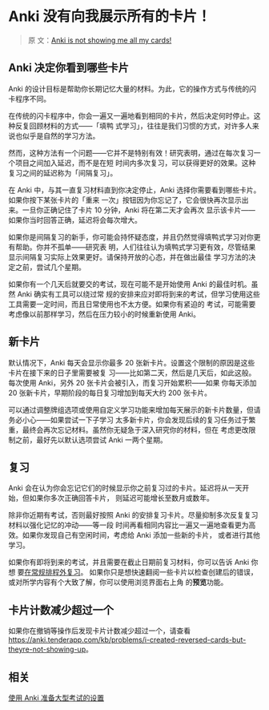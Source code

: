 # Anki 没有向我展示所有的卡片！

> 原
> 文：[Anki is not showing me all my cards!](https://faqs.ankiweb.net/anki-is-not-showing-me-all-my-cards.html)

<h2>Anki 决定你看到哪些卡片</h2>

Anki 的设计目标是帮助你长期记忆大量的材料。为此，它的操作方式与传统的闪卡程序不同。

在传统的闪卡程序中，你会一遍又一遍地看到相同的卡片，然后决定何时停止。这种反复回顾材料的方式——「填鸭
式学习」，往往是我们习惯的方式，对许多人来说也似乎是自然的学习方法。

然而，这种方法有一个问题——它并不是特别有效！研究表明，通过在每次复习一个项目之间加入延迟，而不是在短
时间内多次复习，可以获得更好的效果。这种复习之间的延迟称为「间隔复习」。

在 Anki 中，与其一直复习材料直到你决定停止，Anki 选择你需要看到哪些卡片。如果你按下某张卡片的「重来
一次」按钮因为你忘记了，它会很快再次显示出来。一旦你正确记住了卡片 10 分钟，Anki 将在第二天才会再次
显示该卡片——如果你当时回答正确，延迟将会每次增大。

如果你是间隔复习的新手，你可能会持怀疑态度，并且仍然觉得填鸭式学习对你更有帮助。你并不孤单——研究表
明，人们往往认为填鸭式学习更有效，尽管结果显示间隔复习实际上效果更好。请保持开放的心态，并在做出最佳
学习方法的决定之前，尝试几个星期。

如果你有一个几天后就要交的考试，现在可能不是开始使用 Anki 的最佳时机。虽然 Anki 确实有工具可以绕过常
规的安排来应对即将到来的考试，但学习使用这些工具需要一定时间，而且日常使用也不太方便。如果你有紧迫的
考试，可能需要考虑像以前那样学习，然后在压力较小的时候重新使用 Anki。

<h2>新卡片</h2>

默认情况下，Anki 每天会显示你最多 20 张新卡片。设置这个限制的原因是这些卡片在接下来的日子里需要被复
习——比如第二天，然后是几天后，如此这般。每次使用 Anki，另外 20 张卡片会被引入，而复习开始累积——如果
你每天添加 20 张新卡片，早期阶段的每日复习增加到每天大约 200 张卡片。

可以通过调整牌组选项或使用自定义学习功能来增加每天展示的新卡片数量，但请务必小心——如果尝试一下子学习
太多新卡片，你会发现后续的复习任务过于繁重，最终会再次忘记材料。虽然你无疑急于深入研究你的材料，但在
考虑更改限制之前，最好先以默认选项尝试 Anki 一两个星期。

<h2>复习</h2>

Anki 会在认为你会忘记它们的时候显示你之前复习过的卡片。延迟将从一天开始，但如果你多次正确回答卡片，
则延迟可能增长至数月或数年。

除非你近期有考试，否则最好按照 Anki 的安排复习卡片。尽量抑制多次反复复习材料以强化记忆的冲动——等一段
时间再看相同内容比一遍又一遍地查看更为高效。如果你发现自己有空闲时间，考虑给 Anki 添加一些新的卡片，
或者进行其他学习。

如果你有即将到来的考试，并且需要在截止日期前复习材料，你可以告诉 Anki 你想
要[在常规排程外复习](https://open-spaced-repetition.github.io/anki-manual-zh-CN/filtered-decks.html)。
如果你只是想快速翻阅一些卡片以检查创建后的错误，或对所学内容有个大致了解，你可以使用浏览界面右上角
的**预览**功能。

<h2>卡片计数减少超过一个</h2>

如果你在撤销等操作后发现卡片计数减少超过一个，请查看
<https://anki.tenderapp.com/kb/problems/i-created-reversed-cards-but-theyre-not-showing-up>。

<h2>相关</h2>

[使用 Anki 准备大型考试的设置](https://open-spaced-repetition.github.io/anki-faqs-zh-CN/settings-for-using-anki-to-prepare-for-a-large-exam.html)
